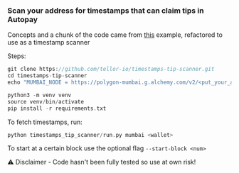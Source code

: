 ### Scan your address for timestamps that can claim tips in Autopay

Concepts and a chunk of the code came from [this](https://web3py.readthedocs.io/en/stable/examples.html#example-code) example, refactored to use as a timestamp scanner


Steps:
```c
git clone https://github.com/tellor-io/timestamps-tip-scanner.git
cd timestamps-tip-scanner
echo "MUMBAI_NODE = https://polygon-mumbai.g.alchemy.com/v2/<put_your_api_key_here>" >> .env
```
```c
python3 -m venv venv
source venv/bin/activate
pip install -r requirements.txt
```
To fetch timestamps, run:
```c
python timestamps_tip_scanner/run.py mumbai <wallet>
```
To start at a certain block use the optional flag ```--start-block <num>```

:warning: Disclaimer - Code hasn't been fully tested so use at own risk!

